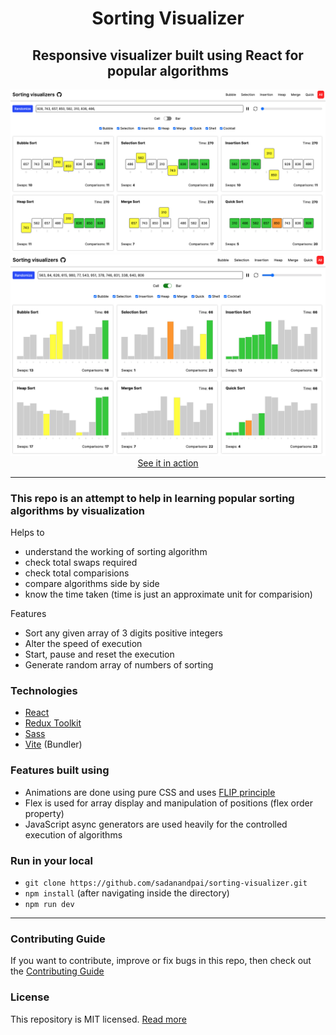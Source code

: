 <div align="center">
    <h1>Sorting Visualizer</h1>
    <h2>Responsive visualizer built using React for popular algorithms</h2>
    <a href="https://sadanandpai.github.io/sorting-visualizer/dist/"><img src="./public/images/cell.png" alt="cover" /></a>
    <br/>
    <a href="https://sadanandpai.github.io/sorting-visualizer/dist/"><img src="./public/images/bar.png" alt="cover" /></a>
    <a href="https://sadanandpai.github.io/sorting-visualizer/dist/">See it in action</a>
</div>

---

### This repo is an attempt to help in learning popular sorting algorithms by visualization

Helps to

- understand the working of sorting algorithm
- check total swaps required
- check total comparisions
- compare algorithms side by side
- know the time taken (time is just an approximate unit for comparision)

Features

- Sort any given array of 3 digits positive integers
- Alter the speed of execution
- Start, pause and reset the execution
- Generate random array of numbers of sorting

### Technologies

- [React](https://react.dev/)
- [Redux Toolkit](https://redux-toolkit.js.org/)
- [Sass](https://sass-lang.com/)
- [Vite](https://vitejs.dev/) (Bundler)

### Features built using

- Animations are done using pure CSS and uses [FLIP principle](https://aerotwist.com/blog/flip-your-animations/)
- Flex is used for array display and manipulation of positions (flex order property)
- JavaScript async generators are used heavily for the controlled execution of algorithms

### Run in your local

- `git clone https://github.com/sadanandpai/sorting-visualizer.git`
- `npm install` (after navigating inside the directory)
- `npm run dev`

---

### Contributing Guide

If you want to contribute, improve or fix bugs in this repo, then check out the [Contributing Guide](./CONTRIBUTING.md)
<br/>

### License

This repository is MIT licensed. [Read more](./LICENSE)
